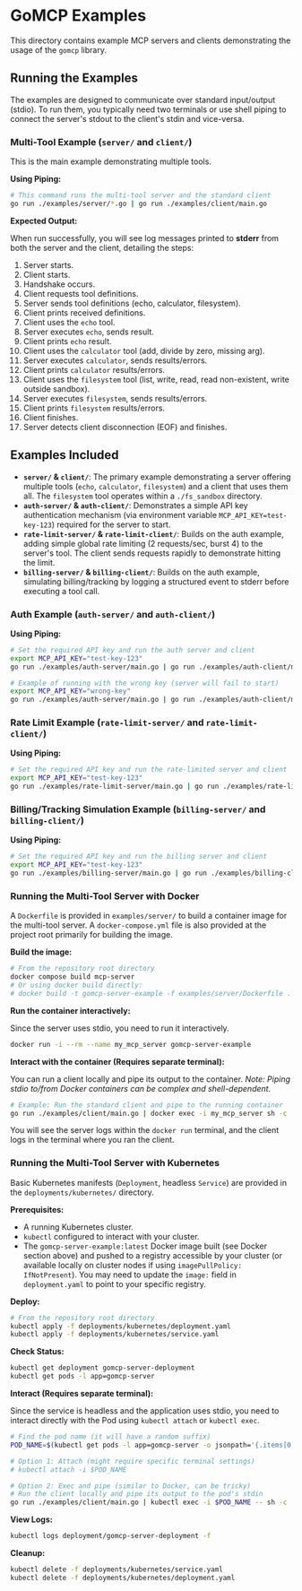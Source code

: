 # GoMCP Examples

This directory contains example MCP servers and clients demonstrating the usage of the `gomcp` library.

## Running the Examples

The examples are designed to communicate over standard input/output (stdio). To run them, you typically need two terminals or use shell piping to connect the server's stdout to the client's stdin and vice-versa.

### Multi-Tool Example (`server/` and `client/`)

This is the main example demonstrating multiple tools.

**Using Piping:**

```bash
# This command runs the multi-tool server and the standard client
go run ./examples/server/*.go | go run ./examples/client/main.go
```

**Expected Output:**

When run successfully, you will see log messages printed to **stderr** from both the server and the client, detailing the steps:

1.  Server starts.
2.  Client starts.
3.  Handshake occurs.
4.  Client requests tool definitions.
5.  Server sends tool definitions (echo, calculator, filesystem).
6.  Client prints received definitions.
7.  Client uses the `echo` tool.
8.  Server executes `echo`, sends result.
9.  Client prints `echo` result.
10. Client uses the `calculator` tool (add, divide by zero, missing arg).
11. Server executes `calculator`, sends results/errors.
12. Client prints `calculator` results/errors.
13. Client uses the `filesystem` tool (list, write, read, read non-existent, write outside sandbox).
14. Server executes `filesystem`, sends results/errors.
15. Client prints `filesystem` results/errors.
16. Client finishes.
17. Server detects client disconnection (EOF) and finishes.

## Examples Included

- **`server/` & `client/`**: The primary example demonstrating a server offering multiple tools (`echo`, `calculator`, `filesystem`) and a client that uses them all. The `filesystem` tool operates within a `./fs_sandbox` directory.
- **`auth-server/` & `auth-client/`**: Demonstrates a simple API key authentication mechanism (via environment variable `MCP_API_KEY=test-key-123`) required for the server to start.
- **`rate-limit-server/` & `rate-limit-client/`**: Builds on the auth example, adding simple global rate limiting (2 requests/sec, burst 4) to the server's tool. The client sends requests rapidly to demonstrate hitting the limit.
- **`billing-server/` & `billing-client/`**: Builds on the auth example, simulating billing/tracking by logging a structured event to stderr before executing a tool call.

### Auth Example (`auth-server/` and `auth-client/`)

**Using Piping:**

```bash
# Set the required API key and run the auth server and client
export MCP_API_KEY="test-key-123"
go run ./examples/auth-server/main.go | go run ./examples/auth-client/main.go

# Example of running with the wrong key (server will fail to start)
export MCP_API_KEY="wrong-key"
go run ./examples/auth-server/main.go | go run ./examples/auth-client/main.go
```

### Rate Limit Example (`rate-limit-server/` and `rate-limit-client/`)

**Using Piping:**

```bash
# Set the required API key and run the rate-limited server and client
export MCP_API_KEY="test-key-123"
go run ./examples/rate-limit-server/main.go | go run ./examples/rate-limit-client/main.go
```

### Billing/Tracking Simulation Example (`billing-server/` and `billing-client/`)

**Using Piping:**

```bash
# Set the required API key and run the billing server and client
export MCP_API_KEY="test-key-123"
go run ./examples/billing-server/main.go | go run ./examples/billing-client/main.go
```

### Running the Multi-Tool Server with Docker

A `Dockerfile` is provided in `examples/server/` to build a container image for the multi-tool server. A `docker-compose.yml` file is also provided at the project root primarily for building the image.

**Build the image:**

```bash
# From the repository root directory
docker compose build mcp-server
# Or using docker build directly:
# docker build -t gomcp-server-example -f examples/server/Dockerfile .
```

**Run the container interactively:**

Since the server uses stdio, you need to run it interactively.

```bash
docker run -i --rm --name my_mcp_server gomcp-server-example
```

**Interact with the container (Requires separate terminal):**

You can run a client locally and pipe its output to the container. _Note: Piping stdio to/from Docker containers can be complex and shell-dependent._

```bash
# Example: Run the standard client and pipe to the running container
go run ./examples/client/main.go | docker exec -i my_mcp_server sh -c 'cat > /dev/stdin'
```

You will see the server logs within the `docker run` terminal, and the client logs in the terminal where you ran the client.

### Running the Multi-Tool Server with Kubernetes

Basic Kubernetes manifests (`Deployment`, headless `Service`) are provided in the `deployments/kubernetes/` directory.

**Prerequisites:**

- A running Kubernetes cluster.
- `kubectl` configured to interact with your cluster.
- The `gomcp-server-example:latest` Docker image built (see Docker section above) and pushed to a registry accessible by your cluster (or available locally on cluster nodes if using `imagePullPolicy: IfNotPresent`). You may need to update the `image:` field in `deployment.yaml` to point to your specific registry.

**Deploy:**

```bash
# From the repository root directory
kubectl apply -f deployments/kubernetes/deployment.yaml
kubectl apply -f deployments/kubernetes/service.yaml
```

**Check Status:**

```bash
kubectl get deployment gomcp-server-deployment
kubectl get pods -l app=gomcp-server
```

**Interact (Requires separate terminal):**

Since the service is headless and the application uses stdio, you need to interact directly with the Pod using `kubectl attach` or `kubectl exec`.

```bash
# Find the pod name (it will have a random suffix)
POD_NAME=$(kubectl get pods -l app=gomcp-server -o jsonpath='{.items[0].metadata.name}')

# Option 1: Attach (might require specific terminal settings)
# kubectl attach -i $POD_NAME

# Option 2: Exec and pipe (similar to Docker, can be tricky)
# Run the client locally and pipe its output to the pod's stdin
go run ./examples/client/main.go | kubectl exec -i $POD_NAME -- sh -c 'cat > /dev/stdin'
```

**View Logs:**

```bash
kubectl logs deployment/gomcp-server-deployment -f
```

**Cleanup:**

```bash
kubectl delete -f deployments/kubernetes/service.yaml
kubectl delete -f deployments/kubernetes/deployment.yaml
```
